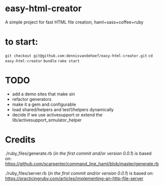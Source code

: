 easy-html-creator
=================

A simple project for fast HTML file creation, haml+sass+coffee+ruby

to start:
=======
 `git checkout git@github.com:dennisvandehoef/easy-html-creator.git`
 `cd easy-html-creator` 
 `bundle`
 `rake start`

TODO
=======
- add a demo sites that make sin
- refactor generators
- make it a gem and configurable
- load shared/helpers and test1/helpers dynamically
- decide if we use activesupport or extend the lib/activesupport_simulator_helper


Credits
=======

./ruby_files/generate.rb (*in the first commit and/or version 0.0.1*) is based on:
https://github.com/scarpenter/command_line_haml/blob/master/generate.rb

./ruby_files/server.rb (*in the first commit and/or version 0.0.1*) is based on:
https://practicingruby.com/articles/implementing-an-http-file-server
